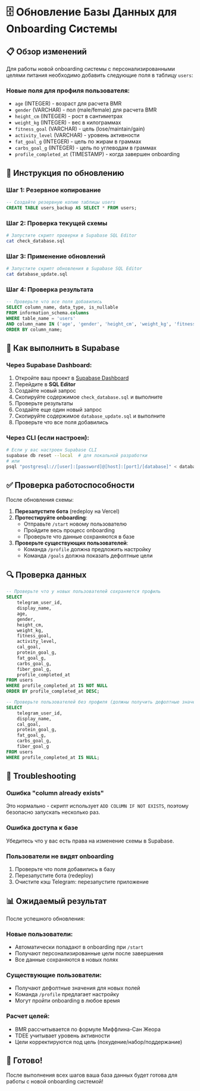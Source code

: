 # 🗄️ Обновление Базы Данных для Onboarding Системы

## 📋 Обзор изменений

Для работы новой onboarding системы с персонализированными целями питания необходимо добавить следующие поля в таблицу `users`:

### Новые поля для профиля пользователя:
- `age` (INTEGER) - возраст для расчета BMR
- `gender` (VARCHAR) - пол (male/female) для расчета BMR  
- `height_cm` (INTEGER) - рост в сантиметрах
- `weight_kg` (INTEGER) - вес в килограммах
- `fitness_goal` (VARCHAR) - цель (lose/maintain/gain)
- `activity_level` (VARCHAR) - уровень активности
- `fat_goal_g` (INTEGER) - цель по жирам в граммах
- `carbs_goal_g` (INTEGER) - цель по углеводам в граммах
- `profile_completed_at` (TIMESTAMP) - когда завершен onboarding

## 🚀 Инструкция по обновлению

### Шаг 1: Резервное копирование
```sql
-- Создайте резервную копию таблицы users
CREATE TABLE users_backup AS SELECT * FROM users;
```

### Шаг 2: Проверка текущей схемы
```bash
# Запустите скрипт проверки в Supabase SQL Editor
cat check_database.sql
```

### Шаг 3: Применение обновлений
```bash
# Запустите скрипт обновления в Supabase SQL Editor
cat database_update.sql
```

### Шаг 4: Проверка результата
```sql
-- Проверьте что все поля добавились
SELECT column_name, data_type, is_nullable 
FROM information_schema.columns 
WHERE table_name = 'users' 
AND column_name IN ('age', 'gender', 'height_cm', 'weight_kg', 'fitness_goal', 'activity_level', 'fat_goal_g', 'carbs_goal_g', 'profile_completed_at')
ORDER BY column_name;
```

## 🔧 Как выполнить в Supabase

### Через Supabase Dashboard:
1. Откройте ваш проект в [Supabase Dashboard](https://app.supabase.com)
2. Перейдите в **SQL Editor**
3. Создайте новый запрос
4. Скопируйте содержимое `check_database.sql` и выполните
5. Проверьте результаты
6. Создайте еще один новый запрос
7. Скопируйте содержимое `database_update.sql` и выполните
8. Проверьте что все поля добавились

### Через CLI (если настроен):
```bash
# Если у вас настроен Supabase CLI
supabase db reset --local  # для локальной разработки
# или
psql "postgresql://[user]:[password]@[host]:[port]/[database]" < database_update.sql
```

## ✅ Проверка работоспособности

После обновления схемы:

1. **Перезапустите бота** (redeploy на Vercel)
2. **Протестируйте onboarding**:
   - Отправьте `/start` новому пользователю
   - Пройдите весь процесс onboarding
   - Проверьте что данные сохраняются в базе
3. **Проверьте существующих пользователей**:
   - Команда `/profile` должна предложить настройку
   - Команда `/goals` должна показать дефолтные цели

## 🔍 Проверка данных

```sql
-- Проверьте что у новых пользователей сохраняется профиль
SELECT 
    telegram_user_id,
    display_name,
    age,
    gender,
    height_cm,
    weight_kg,
    fitness_goal,
    activity_level,
    cal_goal,
    protein_goal_g,
    fat_goal_g,
    carbs_goal_g,
    fiber_goal_g,
    profile_completed_at
FROM users 
WHERE profile_completed_at IS NOT NULL
ORDER BY profile_completed_at DESC;

-- Проверьте пользователей без профиля (должны получить дефолтные значения)
SELECT 
    telegram_user_id,
    display_name,
    cal_goal,
    protein_goal_g,
    fat_goal_g,
    carbs_goal_g,
    fiber_goal_g
FROM users 
WHERE profile_completed_at IS NULL;
```

## 🚨 Troubleshooting

### Ошибка "column already exists"
Это нормально - скрипт использует `ADD COLUMN IF NOT EXISTS`, поэтому безопасно запускать несколько раз.

### Ошибка доступа к базе
Убедитесь что у вас есть права на изменение схемы в Supabase.

### Пользователи не видят onboarding
1. Проверьте что поля добавились в базу
2. Перезапустите бота (redeploy)
3. Очистите кэш Telegram: перезапустите приложение

## 📊 Ожидаемый результат

После успешного обновления:

### Новые пользователи:
- Автоматически попадают в onboarding при `/start`
- Получают персонализированные цели после завершения
- Все данные сохраняются в новых полях

### Существующие пользователи:
- Получают дефолтные значения для новых полей
- Команда `/profile` предлагает настройку
- Могут пройти onboarding в любое время

### Расчет целей:
- BMR рассчитывается по формуле Миффлина-Сан Жеора
- TDEE учитывает уровень активности
- Цели корректируются под цель (похудение/набор/поддержание)

## 🎉 Готово!

После выполнения всех шагов ваша база данных будет готова для работы с новой onboarding системой!
